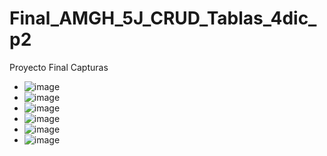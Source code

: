 # Final_AMGH_5J_CRUD_Tablas_4dic_p2
Proyecto Final
Capturas
- ![image](https://github.com/user-attachments/assets/08800465-6b2a-454b-83b0-6dcb76480778)
- ![image](https://github.com/user-attachments/assets/46e59637-6b63-41e1-8e29-79a74da02093)
- ![image](https://github.com/user-attachments/assets/ec1c180f-abe5-480a-bc37-9809199e563a)
- ![image](https://github.com/user-attachments/assets/ebed699b-5ac2-42b0-be1c-c95c5055a39c)
- ![image](https://github.com/user-attachments/assets/8d8f21bb-2f6c-4210-9909-23b4f754b8f3)
- ![image](https://github.com/user-attachments/assets/0664b3a6-eb44-45b2-9c5a-2b3dc4276651)

